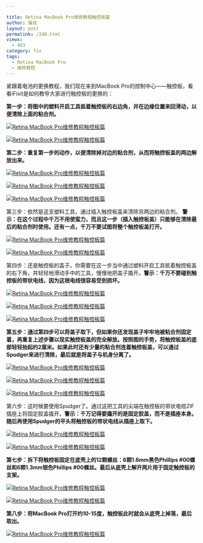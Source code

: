 ```yaml
---

title: Retina MacBook Pro维修教程触控板篇
author: 猫叔
layout: post
permalink: /248.html
views:
  - 483
category: fix
tags:
  - Retina MacBook Pro
  - 维修教程
---
```

紧跟着电池的更换教程，我们现在来到MacBook Pro的控制中心——触控板，看看iFixit是如何教导大家进行触控板的更换的：

**第一步：将图中的塑料开启工具抵着触控板的右边角，并在边缘位置来回滑动，以便清除上面的粘合剂。**

<a href="http://cache.maoshu.cc//wp-content/uploads/sinapicv2-backup/248-ww1-bmiddle-a316108djw1enwmdi6mq8j20gg0ccwfi.jpg" target="_blank"><img src="http://cache.maoshu.cc//wp-content/uploads/sinapicv2-backup/248-ww1-large-a316108djw1enwmdi6mq8j20gg0ccwfi.jpg" alt="Retina MacBook Pro维修教程触控板篇" /></a>

<a href="http://cache.maoshu.cc//wp-content/uploads/sinapicv2-backup/248-ww4-bmiddle-a316108djw1enwmdmqs6sj20gg0ccdgs.jpg" target="_blank"><img src="http://cache.maoshu.cc//wp-content/uploads/sinapicv2-backup/248-ww4-large-a316108djw1enwmdmqs6sj20gg0ccdgs.jpg" alt="Retina MacBook Pro维修教程触控板篇" /></a>


**第二步：重复第一步的动作，以便清除掉对边的粘合剂，从而将触控板盖的两边解放出来。**

  <a href="http://cache.maoshu.cc//wp-content/uploads/sinapicv2-backup/248-ww2-bmiddle-a316108djw1enwme6p5f4j20gg0cc3zj.jpg" target="_blank"><img class=" alignleft" src="http://cache.maoshu.cc//wp-content/uploads/sinapicv2-backup/248-ww2-large-a316108djw1enwme6p5f4j20gg0cc3zj.jpg" alt="Retina MacBook Pro维修教程触控板篇" /></a>

<a href="http://cache.maoshu.cc//wp-content/uploads/sinapicv2-backup/248-ww4-bmiddle-a316108djw1enwmehbjwoj20gg0cct9r.jpg" target="_blank"><img src="http://cache.maoshu.cc//wp-content/uploads/sinapicv2-backup/248-ww4-large-a316108djw1enwmehbjwoj20gg0cct9r.jpg" alt="Retina MacBook Pro维修教程触控板篇" /></a>


  <a href="http://cache.maoshu.cc//wp-content/uploads/sinapicv2-backup/248-ww2-bmiddle-a316108djw1enwmelzr12j20gg0cc3zi.jpg" target="_blank"><img class=" alignleft" src="http://cache.maoshu.cc//wp-content/uploads/sinapicv2-backup/248-ww2-large-a316108djw1enwmelzr12j20gg0cc3zi.jpg" alt="Retina MacBook Pro维修教程触控板篇" /></a>


第三步：依然是这支塑料工具，通过插入触控板盖来清除另两边的粘合剂。
**警示：在这个过程中千万不用使蛮力，而且这一步（插入触控板盖）只能够在清除最后的粘合剂时使用。还有一点，千万不要试图将整个触控板盖打开。**


  <a href="http://cache.maoshu.cc//wp-content/uploads/sinapicv2-backup/248-ww3-bmiddle-a316108djw1enwmexxpxrj20gg0ccab3.jpg" target="_blank"><img class=" alignleft" src="http://cache.maoshu.cc//wp-content/uploads/sinapicv2-backup/248-ww3-large-a316108djw1enwmexxpxrj20gg0ccab3.jpg" alt="Retina MacBook Pro维修教程触控板篇" /></a>


<a href="http://cache.maoshu.cc//wp-content/uploads/sinapicv2-backup/248-ww4-bmiddle-a316108djw1enwmfc5p35j20gg0ccab3.jpg" target="_blank"><img src="http://cache.maoshu.cc//wp-content/uploads/sinapicv2-backup/248-ww4-large-a316108djw1enwmfc5p35j20gg0ccab3.jpg" alt="Retina MacBook Pro维修教程触控板篇" /></a>

第四步：还是触控板的盖子。你需要在这一步当中通过塑料开启工具抵着触控板盖的右下角，并轻轻地滑动手中的工具，慢慢地把盖子撬开。**警示：千万不要碰到触控板的带状电线，因为这根电线很容易受到损坏。**


  <a href="http://cache.maoshu.cc//wp-content/uploads/sinapicv2-backup/248-ww1-bmiddle-a316108djw1enwmfgiku5j20gg0ccq3z.jpg" target="_blank"><img class=" alignleft" src="http://cache.maoshu.cc//wp-content/uploads/sinapicv2-backup/248-ww1-large-a316108djw1enwmfgiku5j20gg0ccq3z.jpg" alt="Retina MacBook Pro维修教程触控板篇" /></a>


<a href="http://cache.maoshu.cc//wp-content/uploads/sinapicv2-backup/248-ww1-bmiddle-a316108djw1enwmfn36ilj20gg0ccgmq.jpg" target="_blank"><img src="http://cache.maoshu.cc//wp-content/uploads/sinapicv2-backup/248-ww1-large-a316108djw1enwmfn36ilj20gg0ccgmq.jpg" alt="Retina MacBook Pro维修教程触控板篇" /></a>

<a href="http://cache.maoshu.cc//wp-content/uploads/sinapicv2-backup/248-ww1-bmiddle-a316108djw1enwmfrvl3bj20gg0ccabb.jpg" target="_blank"><img src="http://cache.maoshu.cc//wp-content/uploads/sinapicv2-backup/248-ww1-large-a316108djw1enwmfrvl3bj20gg0ccabb.jpg" alt="Retina MacBook Pro维修教程触控板篇" /></a>

**第五步：通过第四步可以将盖子取下，但如果你还发现盖子牢牢地被粘合剂固定着，再重复上述步骤以现实触控板盖的完全解放。按照图的手势，将触控板盖的底部轻轻抬起约2厘米。如果此时还有少量的粘合剂连着触控板盖，可以通过Spudger来进行清除，最后就是将盖子与机身分离了。**


  <a href="http://cache.maoshu.cc//wp-content/uploads/sinapicv2-backup/248-ww2-bmiddle-a316108djw1enwmfwuk4oj20gg0cc3zn.jpg" target="_blank"><img class="alignleft" src="http://cache.maoshu.cc//wp-content/uploads/sinapicv2-backup/248-ww2-large-a316108djw1enwmfwuk4oj20gg0cc3zn.jpg" alt="Retina MacBook Pro维修教程触控板篇" /></a>


<a href="http://cache.maoshu.cc//wp-content/uploads/sinapicv2-backup/248-ww3-bmiddle-a316108djw1enwmg4yqvqj20gg0cc0tt.jpg" target="_blank"><img src="http://cache.maoshu.cc//wp-content/uploads/sinapicv2-backup/248-ww3-large-a316108djw1enwmg4yqvqj20gg0cc0tt.jpg" alt="Retina MacBook Pro维修教程触控板篇" /></a>

<a href="http://cache.maoshu.cc//wp-content/uploads/sinapicv2-backup/248-ww2-bmiddle-a316108djw1enwmgf8sy4j20gg0cc75d.jpg" target="_blank"><img src="http://cache.maoshu.cc//wp-content/uploads/sinapicv2-backup/248-ww2-large-a316108djw1enwmgf8sy4j20gg0cc75d.jpg" alt="Retina MacBook Pro维修教程触控板篇" /></a>

第六步：这时候要使用Spudger了。通过这把工具的尖端在触控板的带状电缆ZIF插座上将固定胶盖撬开。**警示：千万记得要撬开的是固定胶盖，而不是插座本身。随后再使用Spudger的平头将触控板的带状电线从插座上取下。**

<a href="http://cache.maoshu.cc//wp-content/uploads/sinapicv2-backup/248-ww4-bmiddle-a316108djw1enwmgpztt5j20gg0cc75r.jpg" target="_blank"><img src="http://cache.maoshu.cc//wp-content/uploads/sinapicv2-backup/248-ww4-large-a316108djw1enwmgpztt5j20gg0cc75r.jpg" alt="Retina MacBook Pro维修教程触控板篇" /></a>

<a href="http://cache.maoshu.cc//wp-content/uploads/sinapicv2-backup/248-ww3-bmiddle-a316108djw1enwmgto644j20gg0cc0tw.jpg" target="_blank"><img src="http://cache.maoshu.cc//wp-content/uploads/sinapicv2-backup/248-ww3-large-a316108djw1enwmgto644j20gg0cc0tw.jpg" alt="Retina MacBook Pro维修教程触控板篇" /></a>

**第七步：拆下将触控板固定在底壳上的12颗螺丝：6颗1.6mm黑色Phillips #00螺丝和6颗1.3mm银色Phillips #00螺丝。最后从底壳上解开两片用于固定触控板的支架。**


  <a href="http://cache.maoshu.cc//wp-content/uploads/sinapicv2-backup/248-ww1-bmiddle-a316108djw1enwmgxmqkuj20gg0cc0u7.jpg" target="_blank"><img class=" alignleft" src="http://cache.maoshu.cc//wp-content/uploads/sinapicv2-backup/248-ww1-large-a316108djw1enwmgxmqkuj20gg0cc0u7.jpg" alt="Retina MacBook Pro维修教程触控板篇" /></a>


<a href="http://cache.maoshu.cc//wp-content/uploads/sinapicv2-backup/248-ww2-bmiddle-a316108djw1enwmh39ug3j20gg0cc3zu.jpg" target="_blank"><img src="http://cache.maoshu.cc//wp-content/uploads/sinapicv2-backup/248-ww2-large-a316108djw1enwmh39ug3j20gg0cc3zu.jpg" alt="Retina MacBook Pro维修教程触控板篇" /></a>

**第八步：将MacBook Pro打开约10-15度，触控板此时就会从底壳上掉落，最后取出。**


  <a href="http://cache.maoshu.cc//wp-content/uploads/sinapicv2-backup/248-ww1-bmiddle-a316108djw1enwmhdob1jj20gg0cc750.jpg" target="_blank"><img class=" alignleft" src="http://cache.maoshu.cc//wp-content/uploads/sinapicv2-backup/248-ww1-large-a316108djw1enwmhdob1jj20gg0cc750.jpg" alt="Retina MacBook Pro维修教程触控板篇" /></a>


